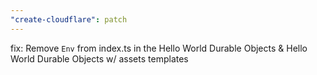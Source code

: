 ```yaml
---
"create-cloudflare": patch
---
```


fix: Remove `Env` from index.ts in the Hello World Durable Objects & Hello World Durable Objects w/ assets templates
